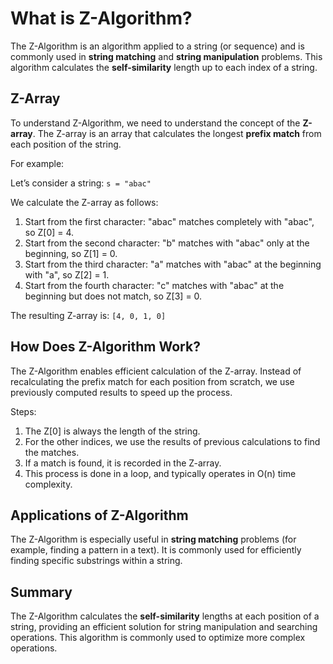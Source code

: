 # What is Z-Algorithm?

The Z-Algorithm is an algorithm applied to a string (or sequence) and is commonly used in **string matching** and **string manipulation** problems. This algorithm calculates the **self-similarity** length up to each index of a string.

## Z-Array

To understand Z-Algorithm, we need to understand the concept of the **Z-array**. The Z-array is an array that calculates the longest **prefix match** from each position of the string.

For example:

Let’s consider a string: `s = "abac"`

We calculate the Z-array as follows:

1. Start from the first character: "abac" matches completely with "abac", so Z[0] = 4.
2. Start from the second character: "b" matches with "abac" only at the beginning, so Z[1] = 0.
3. Start from the third character: "a" matches with "abac" at the beginning with "a", so Z[2] = 1.
4. Start from the fourth character: "c" matches with "abac" at the beginning but does not match, so Z[3] = 0.

The resulting Z-array is: `[4, 0, 1, 0]`

## How Does Z-Algorithm Work?

The Z-Algorithm enables efficient calculation of the Z-array. Instead of recalculating the prefix match for each position from scratch, we use previously computed results to speed up the process.

Steps:

1. The Z[0] is always the length of the string.
2. For the other indices, we use the results of previous calculations to find the matches.
3. If a match is found, it is recorded in the Z-array.
4. This process is done in a loop, and typically operates in O(n) time complexity.

## Applications of Z-Algorithm

The Z-Algorithm is especially useful in **string matching** problems (for example, finding a pattern in a text). It is commonly used for efficiently finding specific substrings within a string.

## Summary

The Z-Algorithm calculates the **self-similarity** lengths at each position of a string, providing an efficient solution for string manipulation and searching operations. This algorithm is commonly used to optimize more complex operations.
